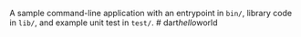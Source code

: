 A sample command-line application with an entrypoint in `bin/`, library code
in `lib/`, and example unit test in `test/`.
#   d a r t _ h e l l o _ w o r l d  
 